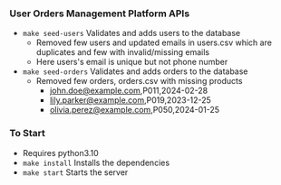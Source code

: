 ### User Orders Management Platform APIs
- `make seed-users` Validates and adds users to the database
  - Removed few users and updated emails in users.csv which are duplicates and few with invalid/missing emails
  - Here users's email is unique but not phone number
- `make seed-orders` Validates and adds orders to the database
  - Removed few orders, orders.csv with missing products
    - john.doe@example.com,P011,2024-02-28
    - lily.parker@example.com,P019,2023-12-25
    - olivia.perez@example.com,P050,2024-01-25

### To Start
- Requires python3.10
- `make install` Installs the dependencies
- `make start` Starts the server
